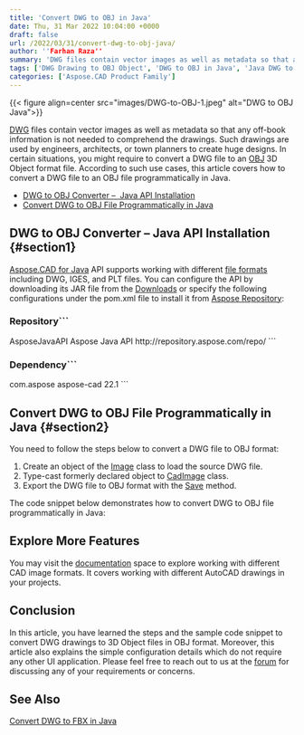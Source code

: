 ```yaml
---
title: 'Convert DWG to OBJ in Java'
date: Thu, 31 Mar 2022 10:04:00 +0000
draft: false
url: /2022/03/31/convert-dwg-to-obj-java/
author: ''Farhan Raza''
summary: 'DWG files contain vector images as well as metadata so that any off-book information is not needed to comprehend the drawings. Such drawings are used by engineers, architects, or town planners to create huge designs. In certain situations, you might require to convert a DWG file to an OBJ 3D Object format file. According to such use cases, this article covers how to **convert a DWG file to an OBJ file programmatically in Java**.'
tags: ['DWG Drawing to OBJ Object', 'DWG to OBJ in Java', 'Java DWG to OBJ']
categories: ['Aspose.CAD Product Family']
---
```




{{< figure align=center src="images/DWG-to-OBJ-1.jpeg" alt="DWG to OBJ Java">}}


[DWG][1] files contain vector images as well as metadata so that any off-book information is not needed to comprehend the drawings. Such drawings are used by engineers, architects, or town planners to create huge designs. In certain situations, you might require to convert a DWG file to an [OBJ][2] 3D Object format file. According to such use cases, this article covers how to convert a DWG file to an OBJ file programmatically in Java.

*   [DWG to OBJ Converter –  Java API Installation][3]
*   [Convert DWG to OBJ File Programmatically in Java][4]

## DWG to OBJ Converter – Java API Installation {#section1}

[Aspose.CAD for Java][5] API supports working with different [file formats][6] including DWG, IGES, and PLT files. You can configure the API by downloading its JAR file from the [Downloads][7] or specify the following configurations under the pom.xml file to install it from [Aspose Repository][8]:

### Repository```
<repositories>
    <repository>
        <id>AsposeJavaAPI</id>
        <name>Aspose Java API</name>
        <url>http://repository.aspose.com/repo/</url>
    </repository>
</repositories>
```

### Dependency```
 <dependencies>
    <dependency>
        <groupId>com.aspose</groupId>
        <artifactId>aspose-cad</artifactId>
        <version>22.1</version>        
   </dependency>
</dependencies>
```

## Convert DWG to OBJ File Programmatically in Java {#section2}

You need to follow the steps below to convert a DWG file to OBJ format:

1.  Create an object of the [Image][9] class to load the source DWG file.
2.  Type-cast formerly declared object to [CadImage][10] class.
3.  Export the DWG file to OBJ format with the [Save][11] method.

The code snippet below demonstrates how to convert DWG to OBJ file programmatically in Java:



## Explore More Features

You may visit the [documentation][12] space to explore working with different CAD image formats. It covers working with different AutoCAD drawings in your projects.

## Conclusion

In this article, you have learned the steps and the sample code snippet to convert DWG drawings to 3D Object files in OBJ format. Moreover, this article also explains the simple configuration details which do not require any other UI application. Please feel free to reach out to us at the [forum][13] for discussing any of your requirements or concerns.

## See Also

[Convert DWG to FBX in Java][14]




[1]: https://docs.fileformat.com/cad/dwg/
[2]: https://docs.fileformat.com/3d/obj/
[3]: #section1
[4]: #section2
[5]: https://products.aspose.com/cad/java
[6]: https://docs.aspose.com/cad/java/supported-file-formats/
[7]: https://downloads.aspose.com/cad/java
[8]: https://repository.aspose.com/webapp/#/artifacts/browse/tree/General/repo/com/aspose/aspose-cad
[9]: https://apireference.aspose.com/cad/java/com.aspose.cad/Image
[10]: https://apireference.aspose.com/cad/java/com.aspose.cad.fileformats.cad/CadImage
[11]: https://apireference.aspose.com/cad/java/com.aspose.cad/Image#save-java.lang.String-com.aspose.cad.ImageOptionsBase-
[12]: https://docs.aspose.com/cad/net/
[13]: https://forum.aspose.com/c/cad
[14]: https://blog.aspose.com/2022/02/14/convert-dwg-to-fbx-java/





